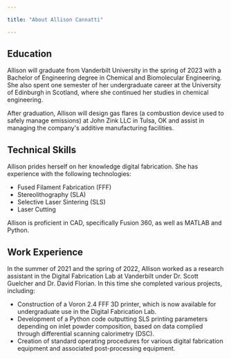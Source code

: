 ```yaml
---

title: "About Allison Cannatti"

---
```


## Education

Allison will graduate from Vanderbilt University in the spring of 2023 with a Bachelor of Engineering degree in Chemical and Biomolecular Engineering. She also spent one semester of her undergraduate career at the University of Edinburgh in Scotland, where she continued her studies in chemical engineering.

After graduation, Allison will design gas flares (a combustion device used to safely manage emissions) at John Zink LLC in Tulsa, OK and assist in managing the company's additive manufacturing facilities. 

## Technical Skills

Allison prides herself on her knowledge digital fabrication. She has experience with the following technologies:

* Fused Filament Fabrication (FFF)
* Stereolithography (SLA)
* Selective Laser Sintering (SLS)
* Laser Cutting

Allison is proficient in CAD, specifically Fusion 360, as well as MATLAB and Python.

## Work Experience

In the summer of 2021 and the spring of 2022, Allison worked as a research assistant in the Digital Fabrication Lab at Vanderbilt under Dr. Scott Guelcher and Dr. David Florian. In this time she completed various projects, including:
* Construction of a Voron 2.4 FFF 3D printer, which is now available for undergraduate use in the Digital Fabrication Lab.
* Development of a Python code outputting SLS printing parameters depending on inlet powder composition, based on data complied through differential scanning calorimetry (DSC).
* Creation of standard operating procedures for various digital fabrication equipment and associated post-processing equipment.
